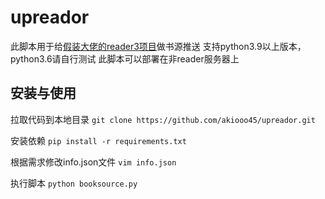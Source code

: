 # upreador

此脚本用于给[假装大佬的reader3项目](https://github.com/hectorqin/reader)做书源推送
支持python3.9以上版本，python3.6请自行测试
此脚本可以部署在非reader服务器上

## 安装与使用

拉取代码到本地目录
`git clone https://github.com/akiooo45/upreador.git`

安装依赖
`pip install -r requirements.txt`

根据需求修改info.json文件
`vim info.json`

执行脚本
`python booksource.py`
